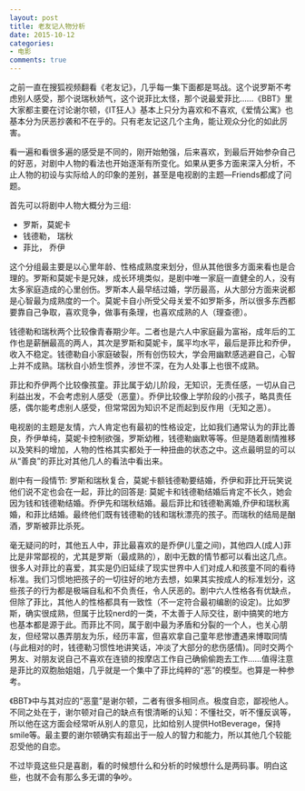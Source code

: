 ```yaml
---
layout: post
title: 老友记人物分析
date: 2015-10-12
categories:
- 电影
comments: true
---
```



之前一直在搜狐视频翻看《老友记》，几乎每一集下面都是骂战。这个说罗斯不考虑别人感受，那个说瑞秋娇气，这个说菲比太怪，那个说最爱菲比……《BBT》里大家都主要在讨论谢尔顿，《IT狂人》基本上只分为喜欢和不喜欢,《爱情公寓》也基本分为厌恶抄袭和不在乎的。只有老友记这几个主角，能让观众分化的如此厉害。



看一遍和看很多遍的感受是不同的，刚开始勉强，后来喜欢，到最后开始参杂自己的好恶，对剧中人物的看法也开始逐渐有所变化。如果从更多方面来深入分析，不止人物的初设与实际给人的印象的差别，甚至是电视剧的主题—Friends都成了问题。

首先可以将剧中人物大概分为三组:

* 罗斯，莫妮卡
* 钱德勒， 瑞秋
* 菲比， 乔伊

这个分组最主要是以心里年龄、性格成熟度来划分，但从其他很多方面来看也是合理的。罗斯和莫妮卡是兄妹，成长环境类似，是剧中唯一家庭一直健全的人，没有太多家庭造成的心里创伤。罗斯本人最早结过婚，学历最高，从大部分方面来说都是心智最为成熟度的一个。莫妮卡自小所受父母关爱不如罗斯多，所以很多东西都要靠自己争取，喜欢竞争，做事有条理，也喜欢成熟的人（理查德）。

钱德勒和瑞秋两个比较像青春期少年。二者也是六人中家庭最为富裕，成年后的工作也是薪酬最高的两人，其次是罗斯和莫妮卡，属平均水平，最后是菲比和乔伊，收入不稳定。钱德勒自小家庭破裂，所有创伤较大，学会用幽默感逃避自己，心智上并不成熟。瑞秋自小娇生惯养，涉世不深，在为人处事上也很不成熟。

菲比和乔伊两个比较像孩童。菲比属于幼儿阶段，无知识，无责任感，一切从自己利益出发，不会考虑别人感受（恶童）。乔伊比较像上学阶段的小孩子，略具责任感，偶尔能考虑别人感受，但常常因为知识不足而起到反作用（无知之恶）。

电视剧的主题是友情，六人肯定也有最初的性格设定，比如我们通常认为的菲比善良，乔伊单纯，莫妮卡控制欲强，罗斯幼稚，钱德勒幽默等等。但是随着剧情推移以及笑料的增加，人物的性格其实都处于一种扭曲的状态之中。这点最明显的可以从“善良”的菲比对其他几人的看法中看出来。

剧中有一段情节: 罗斯和瑞秋复合，莫妮卡额钱德勒要结婚，乔伊和菲比开玩笑说他们说不定也会在一起，菲比的回答是:  莫妮卡和钱德勒结婚后肯定不长久，她会因为钱和钱德勒结婚。乔伊先和瑞秋结婚。最后菲比和钱德勒离婚,乔伊和瑞秋离婚，和菲比结婚。最终他们既有钱德勒的钱和瑞秋漂亮的孩子。而瑞秋的结局是酗酒，罗斯被菲比杀死。

毫无疑问的时，其他五人中，菲比最喜欢的是乔伊(儿童之间)，其他四人(成人)菲比是非常鄙视的，尤其是罗斯（最成熟的），剧中无数的情节都可以看出这几点。很多人对菲比的喜爱，其实是仍旧延续了现实世界中人们对成人和孩童不同的看待标准。我们习惯地把孩子的一切往好的地方去想，如果其实按成人的标准划分，这些孩子的行为都是极端自私和不负责任，令人厌恶的。剧中六人性格各有优缺点，但除了菲比，其他人的性格都具有一致性（不一定符合最初编剧的设定)。比如罗斯，确实很成熟，但属于比较nerd的一类，不太善于人际交往，剧中搞笑的地方也基本都是源于此。而菲比不同，属于剧中最为矛盾和分裂的一个人，也关心朋友，但经常以愚弄朋友为乐，经历丰富，但喜欢拿自己童年悲惨遭遇来博取同情(与此相对的时，钱德勒习惯性地讲笑话，冲淡了大部分的悲伤感情)。同时交两个男友、对朋友说自己不喜欢在连锁的按摩店工作自己确偷偷跑去工作……值得注意是菲比的双胞胎姐姐，几乎就是一个集中了菲比纯粹的“恶”的模型。也算是一种参考。

《BBT》中与其对应的“恶童”是谢尔顿，二者有很多相同点。极度自恋，鄙视他人。不同之处在于，谢尔顿对自己的缺点有恨清晰的认知：不懂社交，听不懂反讽等，所以他在这方面会经常听从别人的意见，比如给别人提供HotBeverage，保持smile等。最主要的谢尔顿确实有超出于一般人的智力和能力，所以其他几个较能忍受他的自恋。

不过毕竟这些只是喜剧，看的时候想什么和分析的时候想什么是两码事。明白这些，也就不会有那么多无谓的争吵。





